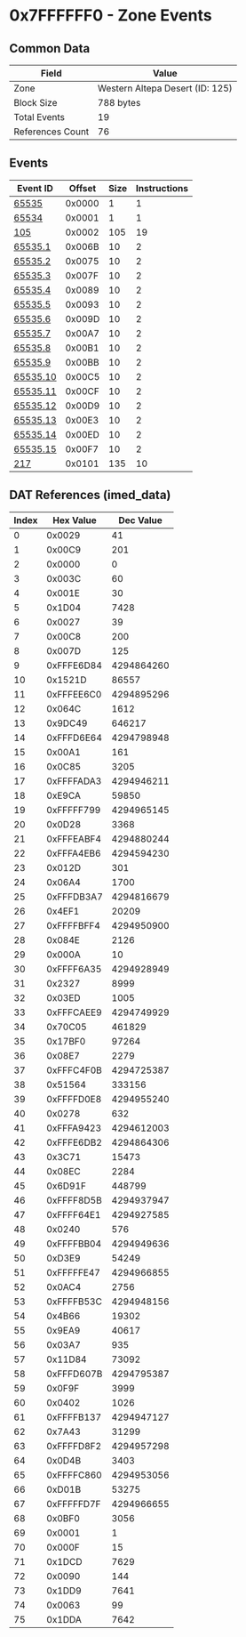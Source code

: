 # 0x7FFFFFF0 - Zone Events

## Common Data

| Field            | Value                           |
|------------------|---------------------------------|
| Zone             | Western Altepa Desert (ID: 125) |
| Block Size       | 788 bytes                       |
| Total Events     | 19                              |
| References Count | 76                              |

## Events

| Event ID                  | Offset   |   Size |   Instructions |
|---------------------------|----------|--------|----------------|
| [65535](./65535.md)       | 0x0000   |      1 |              1 |
| [65534](./65534.md)       | 0x0001   |      1 |              1 |
| [105](./105.md)           | 0x0002   |    105 |             19 |
| [65535.1](./65535.1.md)   | 0x006B   |     10 |              2 |
| [65535.2](./65535.2.md)   | 0x0075   |     10 |              2 |
| [65535.3](./65535.3.md)   | 0x007F   |     10 |              2 |
| [65535.4](./65535.4.md)   | 0x0089   |     10 |              2 |
| [65535.5](./65535.5.md)   | 0x0093   |     10 |              2 |
| [65535.6](./65535.6.md)   | 0x009D   |     10 |              2 |
| [65535.7](./65535.7.md)   | 0x00A7   |     10 |              2 |
| [65535.8](./65535.8.md)   | 0x00B1   |     10 |              2 |
| [65535.9](./65535.9.md)   | 0x00BB   |     10 |              2 |
| [65535.10](./65535.10.md) | 0x00C5   |     10 |              2 |
| [65535.11](./65535.11.md) | 0x00CF   |     10 |              2 |
| [65535.12](./65535.12.md) | 0x00D9   |     10 |              2 |
| [65535.13](./65535.13.md) | 0x00E3   |     10 |              2 |
| [65535.14](./65535.14.md) | 0x00ED   |     10 |              2 |
| [65535.15](./65535.15.md) | 0x00F7   |     10 |              2 |
| [217](./217.md)           | 0x0101   |    135 |             10 |

## DAT References (imed_data)

|   Index | Hex Value   |   Dec Value |
|---------|-------------|-------------|
|       0 | 0x0029      |          41 |
|       1 | 0x00C9      |         201 |
|       2 | 0x0000      |           0 |
|       3 | 0x003C      |          60 |
|       4 | 0x001E      |          30 |
|       5 | 0x1D04      |        7428 |
|       6 | 0x0027      |          39 |
|       7 | 0x00C8      |         200 |
|       8 | 0x007D      |         125 |
|       9 | 0xFFFE6D84  |  4294864260 |
|      10 | 0x1521D     |       86557 |
|      11 | 0xFFFEE6C0  |  4294895296 |
|      12 | 0x064C      |        1612 |
|      13 | 0x9DC49     |      646217 |
|      14 | 0xFFFD6E64  |  4294798948 |
|      15 | 0x00A1      |         161 |
|      16 | 0x0C85      |        3205 |
|      17 | 0xFFFFADA3  |  4294946211 |
|      18 | 0xE9CA      |       59850 |
|      19 | 0xFFFFF799  |  4294965145 |
|      20 | 0x0D28      |        3368 |
|      21 | 0xFFFEABF4  |  4294880244 |
|      22 | 0xFFFA4EB6  |  4294594230 |
|      23 | 0x012D      |         301 |
|      24 | 0x06A4      |        1700 |
|      25 | 0xFFFDB3A7  |  4294816679 |
|      26 | 0x4EF1      |       20209 |
|      27 | 0xFFFFBFF4  |  4294950900 |
|      28 | 0x084E      |        2126 |
|      29 | 0x000A      |          10 |
|      30 | 0xFFFF6A35  |  4294928949 |
|      31 | 0x2327      |        8999 |
|      32 | 0x03ED      |        1005 |
|      33 | 0xFFFCAEE9  |  4294749929 |
|      34 | 0x70C05     |      461829 |
|      35 | 0x17BF0     |       97264 |
|      36 | 0x08E7      |        2279 |
|      37 | 0xFFFC4F0B  |  4294725387 |
|      38 | 0x51564     |      333156 |
|      39 | 0xFFFFD0E8  |  4294955240 |
|      40 | 0x0278      |         632 |
|      41 | 0xFFFA9423  |  4294612003 |
|      42 | 0xFFFE6DB2  |  4294864306 |
|      43 | 0x3C71      |       15473 |
|      44 | 0x08EC      |        2284 |
|      45 | 0x6D91F     |      448799 |
|      46 | 0xFFFF8D5B  |  4294937947 |
|      47 | 0xFFFF64E1  |  4294927585 |
|      48 | 0x0240      |         576 |
|      49 | 0xFFFFBB04  |  4294949636 |
|      50 | 0xD3E9      |       54249 |
|      51 | 0xFFFFFE47  |  4294966855 |
|      52 | 0x0AC4      |        2756 |
|      53 | 0xFFFFB53C  |  4294948156 |
|      54 | 0x4B66      |       19302 |
|      55 | 0x9EA9      |       40617 |
|      56 | 0x03A7      |         935 |
|      57 | 0x11D84     |       73092 |
|      58 | 0xFFFD607B  |  4294795387 |
|      59 | 0x0F9F      |        3999 |
|      60 | 0x0402      |        1026 |
|      61 | 0xFFFFB137  |  4294947127 |
|      62 | 0x7A43      |       31299 |
|      63 | 0xFFFFD8F2  |  4294957298 |
|      64 | 0x0D4B      |        3403 |
|      65 | 0xFFFFC860  |  4294953056 |
|      66 | 0xD01B      |       53275 |
|      67 | 0xFFFFFD7F  |  4294966655 |
|      68 | 0x0BF0      |        3056 |
|      69 | 0x0001      |           1 |
|      70 | 0x000F      |          15 |
|      71 | 0x1DCD      |        7629 |
|      72 | 0x0090      |         144 |
|      73 | 0x1DD9      |        7641 |
|      74 | 0x0063      |          99 |
|      75 | 0x1DDA      |        7642 |
